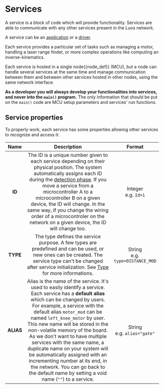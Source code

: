 # Services

A service is a block of code which will provide functionality. Services are able to communicate with any other services present in the Luos network.

A service can be an [application](./service_api.html#apps-guidelines) or a [driver](./service_api.html#drivers-guidelines).

Each service provides a particular set of tasks such as managing a motor, handling a laser range finder, or more complex operations like computing an inverse-kinematics.

Each service is hosted in a single <span className="cust_tooltip">node<span className="cust_tooltiptext">{{node_def}}</span></span> (MCU), but a node can handle several services at the same time and manage communication between them and between other services hosted in other nodes, using the same network interface.

**As a developer you will always develop your functionalities into services, and never into the `main()` program.** The only information that should be put on the `main()` code are MCU setup parameters and services' run functions.

## Service properties

To properly work, each service has some properties allowing other services to recognize and access it:

|   Name    |                                                                                                                                                                                                                                                                                         Description                                                                                                                                                                                                                                                                                         |                Format                |
| :-------: | :-----------------------------------------------------------------------------------------------------------------------------------------------------------------------------------------------------------------------------------------------------------------------------------------------------------------------------------------------------------------------------------------------------------------------------------------------------------------------------------------------------------------------------------------------------------------------------------------: | :----------------------------------: |
|  **ID**   |                                                                                 The ID is a unique number given to each service depending on their physical position. The system automatically assigns each ID during the [detection phase](./routing-table.md). If you move a service from a microcontroller A to a microcontroller B on a given device, the ID will change. In the same way, if you change the wiring order of a microcontroler on the network on a given device, the ID will change too.                                                                                 |       Integer<br />e.g. `Id=1`       |
| **TYPE**  |                                                                                                                                                                             The type defines the service purpose. A few types are predefined and can be used, or new ones can be created. The service type can't be changed after service initialization. See [Type](./service-type.md) for more informations.                                                                                                                                                                              | String<br />e.g. `type=DISTANCE_MOD` |
| **ALIAS** | Alias is the name of the service. It's used to easily identify a service. Each service has a **default alias** which can be changed by users. For example, a service with the default alias `motor_mod` can be named `left_knee_motor` by user. This new name will be stored in the non-volatile memory of the board. As we don't want to have multiple services with the same name, a duplicate name on your system will be automatically assigned with an incrementing number at its end, in the network. You can go back to the default name by setting a void name (`""`) to a service. |   String<br />e.g. `alias="gate"`    |
